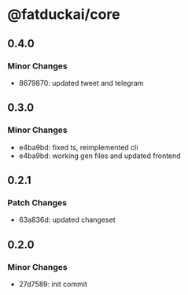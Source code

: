 # @fatduckai/core

## 0.4.0

### Minor Changes

- 8679870: updated tweet and telegram

## 0.3.0

### Minor Changes

- e4ba9bd: fixed ts, reimplemented cli
- e4ba9bd: working gen files and updated frontend

## 0.2.1

### Patch Changes

- 63a836d: updated changeset

## 0.2.0

### Minor Changes

- 27d7589: init commit
